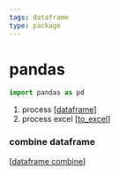 ```yaml
---
tags: dataframe
type: package
---
```


# pandas
```python
import pandas as pd
```
1. process [[dataframe]]
2. process excel [[to_excel]]
### combine dataframe
[[dataframe combine]]

[//begin]: # "Autogenerated link references for markdown compatibility"
[dataframe]: dataframe "dataframe"
[to_excel]: to-excel "to_excel"
[dataframe combine]: dataframe-combine "dataframe combine"
[//end]: # "Autogenerated link references"